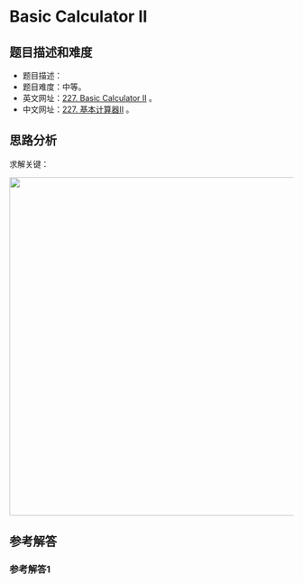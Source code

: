 # Basic Calculator II

## 题目描述和难度
+ 题目描述：
+ 题目难度：中等。
+ 英文网址：[227. Basic Calculator II](https://leetcode.com/problems/basic-calculator-ii/description/)  。
+ 中文网址：[227. 基本计算器II](https://leetcode-cn.com/problems/basic-calculator-ii/description/)  。
## 思路分析
求解关键：

<img src="https://liweiwei1419.github.io/images/leetcode-solution/" width="600">

## 参考解答
### 参考解答1

```java

```